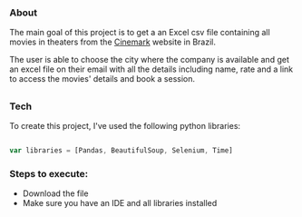 ### About
The main goal of this project is to get a an Excel csv file containing all movies in
theaters from the [Cinemark](https://www.cinemark.com.br/) website in Brazil.

The user is able to choose the city where the company is available and get an excel 
file on their email with all the details including name, rate and a link to access 
the movies' details and book a session.
##

### Tech
To create this project, I've used the following python libraries:

```js

var libraries = [Pandas, BeautifulSoup, Selenium, Time]

```
### Steps to execute:
- Download the file
- Make sure you have an IDE and all libraries installed
